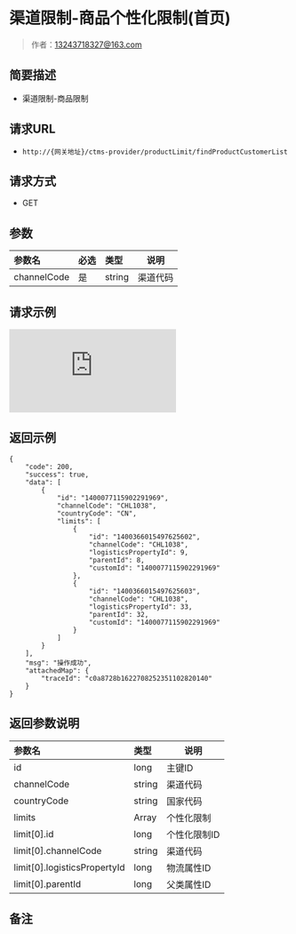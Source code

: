 # 渠道限制-商品个性化限制(首页)

> 作者：13243718327@163.com

## 简要描述

- 渠道限制-商品限制

## 请求URL
- ` http://{网关地址}/ctms-provider/productLimit/findProductCustomerList `
  
## 请求方式
- GET 

## 参数

|参数名|必选|类型|说明|
|:----    |:---|:----- |-----   |
|channelCode |是  |string |渠道代码   |


## 请求示例
![](http://showdoc.zehui.local/server/index.php?s=/api/attachment/visitFile/sign/d91188a7000dd1336aa3c205530b974a&showdoc=.jpg)


## 返回示例 

``` 
{
    "code": 200,
    "success": true,
    "data": [
        {
            "id": "1400077115902291969",
            "channelCode": "CHL1038",
            "countryCode": "CN",
            "limits": [
                {
                    "id": "1400366015497625602",
                    "channelCode": "CHL1038",
                    "logisticsPropertyId": 9,
                    "parentId": 8,
                    "customId": "1400077115902291969"
                },
                {
                    "id": "1400366015497625603",
                    "channelCode": "CHL1038",
                    "logisticsPropertyId": 33,
                    "parentId": 32,
                    "customId": "1400077115902291969"
                }
            ]
        }
    ],
    "msg": "操作成功",
    "attachedMap": {
        "traceId": "c0a8728b1622708252351102820140"
    }
}
```

## 返回参数说明 

|参数名|类型|说明|
|:-----  |:-----|-----                           |
|id   |long |主键ID|
|channelCode  |string |渠道代码|
|countryCode   |string |国家代码|
|limits   |Array |个性化限制|
| limit[0].id   |long |个性化限制ID|
| limit[0].channelCode   |string |渠道代码|
| limit[0].logisticsPropertyId   |long |物流属性ID|
| limit[0].parentId  |long |父类属性ID|

## 备注